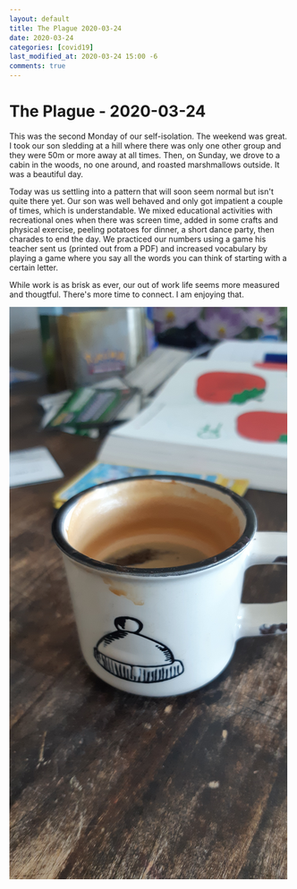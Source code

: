 ```yaml
---
layout: default
title: The Plague 2020-03-24
date: 2020-03-24
categories: [covid19]
last_modified_at: 2020-03-24 15:00 -6
comments: true
---
```


# The Plague - 2020-03-24

This was the second Monday of our self-isolation. The weekend was great. I took our son sledding at a hill where there was only one other group and they were 50m or more away at all times. Then, on Sunday, we drove to a cabin in the woods, no one around, and roasted marshmallows outside. It was a beautiful day.

Today was us settling into a pattern that will soon seem normal but isn't quite there yet. Our son was well behaved and only got impatient a couple of times, which is understandable. We mixed educational activities with recreational ones when there was screen time, added in some crafts and physical exercise, peeling potatoes for dinner, a short dance party, then charades to end the day. We practiced our numbers using a game his teacher sent us (printed out from a PDF) and increased vocabulary by playing a game where you say all the words you can think of starting with a certain letter.

While work is as brisk as ever, our out of work life seems more measured and thougtful. There's more time to connect. I am enjoying that.

![](assets/2020-03-24-plaguepic.jpg)